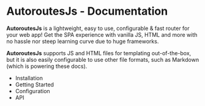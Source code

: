 # AutoroutesJs - Documentation

**AutoroutesJs** is a lightweight, easy to use, configurable & fast router for your web app! Get the SPA experience with vanilla JS, HTML and more with no hassle nor steep learning curve due to huge frameworks.

**AutoroutesJs** supports JS and HTML files for templating out-of-the-box, but it is also easily configurable to use other file formats, such as Markdown (which is powering these docs).

- <router-link to="/installation">Installation</router-link>
- <router-link to="/getstarted">Getting Started</router-link>
- <router-link to="/configuration">Configuration</router-link>
- <router-link to="/api">API</router-link>